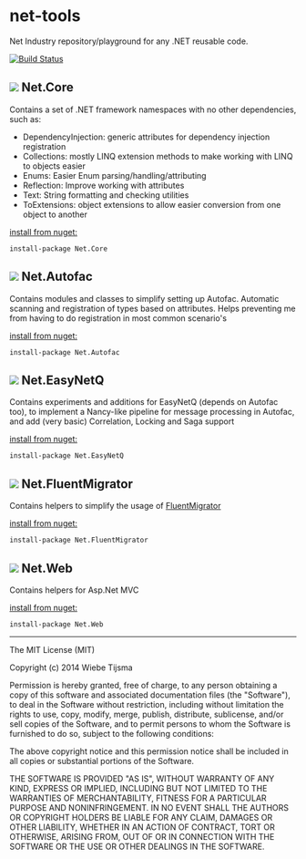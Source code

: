 net-tools
=========

Net Industry repository/playground for any .NET reusable code.


[![Build Status](https://travis-ci.org/zidad/net-tools.png?branch=master)](https://travis-ci.org/zidad/net-tools)

![](https://img.shields.io/nuget/v/Net.Core.svg) Net.Core 
-
Contains a set of .NET framework namespaces with no other dependencies, such as:

- DependencyInjection: generic attributes for dependency injection registration
- Collections: mostly LINQ extension methods to make working with LINQ to objects easier
- Enums: Easier Enum parsing/handling/attributing
- Reflection: Improve working with attributes
- Text: String formatting and checking utilities
- ToExtensions: object extensions to allow easier conversion from one object to another

[install from nuget:](http://nuget.org/packages/Net.Core)

    install-package Net.Core

![](https://img.shields.io/nuget/v/Net.Autofac.svg) Net.Autofac 
-
Contains modules and classes to simplify setting up Autofac. Automatic scanning and registration of types based on attributes. Helps preventing me from having to do registration in most common scenario's 

[install from nuget:](http://nuget.org/packages/Net.Autofac)

    install-package Net.Autofac

![](https://img.shields.io/nuget/v/Net.EasyNetQ.svg) Net.EasyNetQ
-
Contains experiments and additions for EasyNetQ (depends on Autofac too), to implement a Nancy-like pipeline for message processing in Autofac, and add (very basic) Correlation, Locking and Saga support

[install from nuget:](http://nuget.org/packages/Net.EasyNetQ)

    install-package Net.EasyNetQ
 ![](https://img.shields.io/nuget/v/Net.FluentMigrator.svg) Net.FluentMigrator
-
Contains helpers to simplify the usage of [FluentMigrator](https://github.com/schambers/fluentmigrator "FluentMigrator")

[install from nuget:](http://nuget.org/packages/Net.FluentMigrator)
    
	install-package Net.FluentMigrator

![](https://img.shields.io/nuget/v/Net.Web.svg) Net.Web 
-
Contains helpers for Asp.Net MVC

[install from nuget:](http://nuget.org/packages/Net.Web)

    install-package Net.Web

---

The MIT License (MIT)

Copyright (c) 2014 Wiebe Tijsma

Permission is hereby granted, free of charge, to any person obtaining a copy
of this software and associated documentation files (the "Software"), to deal
in the Software without restriction, including without limitation the rights
to use, copy, modify, merge, publish, distribute, sublicense, and/or sell
copies of the Software, and to permit persons to whom the Software is
furnished to do so, subject to the following conditions:

The above copyright notice and this permission notice shall be included in all
copies or substantial portions of the Software.

THE SOFTWARE IS PROVIDED "AS IS", WITHOUT WARRANTY OF ANY KIND, EXPRESS OR
IMPLIED, INCLUDING BUT NOT LIMITED TO THE WARRANTIES OF MERCHANTABILITY,
FITNESS FOR A PARTICULAR PURPOSE AND NONINFRINGEMENT. IN NO EVENT SHALL THE
AUTHORS OR COPYRIGHT HOLDERS BE LIABLE FOR ANY CLAIM, DAMAGES OR OTHER
LIABILITY, WHETHER IN AN ACTION OF CONTRACT, TORT OR OTHERWISE, ARISING FROM,
OUT OF OR IN CONNECTION WITH THE SOFTWARE OR THE USE OR OTHER DEALINGS IN THE
SOFTWARE.

